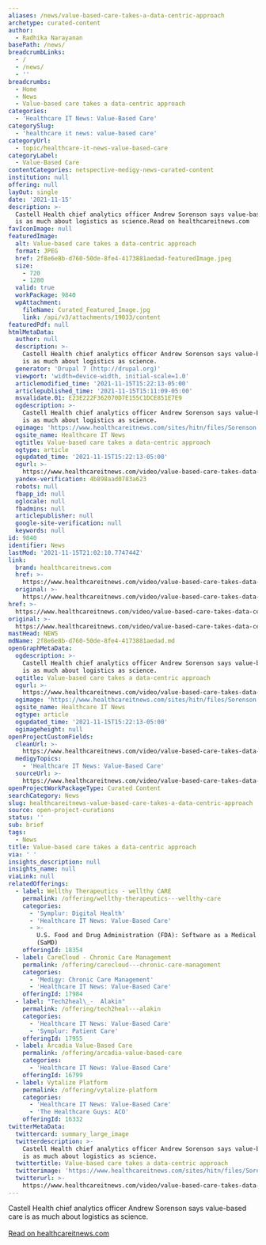 ```yaml
---
aliases: /news/value-based-care-takes-a-data-centric-approach
archetype: curated-content
author:
  - Radhika Narayanan
basePath: /news/
breadcrumbLinks:
  - /
  - /news/
  - ''
breadcrumbs:
  - Home
  - News
  - Value-based care takes a data-centric approach
categories:
  - 'Healthcare IT News: Value-Based Care'
categorySlug:
  - 'healthcare it news: value-based care'
categoryUrl:
  - topic/healthcare-it-news-value-based-care
categoryLabel:
  - Value-Based Care
contentCategories: netspective-medigy-news-curated-content
institution: null
offering: null
layOut: single
date: '2021-11-15'
description: >-
  Castell Health chief analytics officer Andrew Sorenson says value-based care
  is as much about logistics as science.Read on healthcareitnews.com
favIconImage: null
featuredImage:
  alt: Value-based care takes a data-centric approach
  format: JPEG
  href: 2f8e6e8b-d760-50de-8fe4-4173881aedad-featuredImage.jpeg
  size:
    - 720
    - 1280
  valid: true
  workPackage: 9840
  wpAttachment:
    fileName: Curated_Featured_Image.jpg
    link: /api/v3/attachments/19033/content
featuredPdf: null
htmlMetaData:
  author: null
  description: >-
    Castell Health chief analytics officer Andrew Sorenson says value-based care
    is as much about logistics as science.
  generator: 'Drupal 7 (http://drupal.org)'
  viewport: 'width=device-width, initial-scale=1.0'
  articlemodified_time: '2021-11-15T15:22:13-05:00'
  articlepublished_time: '2021-11-15T15:11:09-05:00'
  msvalidate.01: E23E222F362070D7E155C1DCE851E7E9
  ogdescription: >-
    Castell Health chief analytics officer Andrew Sorenson says value-based care
    is as much about logistics as science.
  ogimage: 'https://www.healthcareitnews.com/sites/hitn/files/Sorenson.jpg'
  ogsite_name: Healthcare IT News
  ogtitle: Value-based care takes a data-centric approach
  ogtype: article
  ogupdated_time: '2021-11-15T15:22:13-05:00'
  ogurl: >-
    https://www.healthcareitnews.com/video/value-based-care-takes-data-centric-approach
  yandex-verification: 4b898aad0783a623
  robots: null
  fbapp_id: null
  oglocale: null
  fbadmins: null
  articlepublisher: null
  google-site-verification: null
  keywords: null
id: 9840
identifier: News
lastMod: '2021-11-15T21:02:10.774744Z'
link:
  brand: healthcareitnews.com
  href: >-
    https://www.healthcareitnews.com/video/value-based-care-takes-data-centric-approach
  original: >-
    https://www.healthcareitnews.com/video/value-based-care-takes-data-centric-approach
href: >-
  https://www.healthcareitnews.com/video/value-based-care-takes-data-centric-approach
original: >-
  https://www.healthcareitnews.com/video/value-based-care-takes-data-centric-approach
mastHead: NEWS
mdName: 2f8e6e8b-d760-50de-8fe4-4173881aedad.md
openGraphMetaData:
  ogdescription: >-
    Castell Health chief analytics officer Andrew Sorenson says value-based care
    is as much about logistics as science.
  ogtitle: Value-based care takes a data-centric approach
  ogurl: >-
    https://www.healthcareitnews.com/video/value-based-care-takes-data-centric-approach
  ogimage: 'https://www.healthcareitnews.com/sites/hitn/files/Sorenson.jpg'
  ogsite_name: Healthcare IT News
  ogtype: article
  ogupdated_time: '2021-11-15T15:22:13-05:00'
  ogimageheight: null
openProjectCustomFields:
  cleanUrl: >-
    https://www.healthcareitnews.com/video/value-based-care-takes-data-centric-approach
  medigyTopics:
    - 'Healthcare IT News: Value-Based Care'
  sourceUrl: >-
    https://www.healthcareitnews.com/video/value-based-care-takes-data-centric-approach
openProjectWorkPackageType: Curated Content
searchCategory: News
slug: healthcareitnews-value-based-care-takes-a-data-centric-approach
source: open-project-curations
status: ''
sub: brief
tags:
  - News
title: Value-based care takes a data-centric approach
via: ' '
insights_description: null
insights_name: null
viaLink: null
relatedOfferings:
  - label: Wellthy Therapeutics - wellthy CARE
    permalink: /offering/wellthy-therapeutics---wellthy-care
    categories:
      - 'Symplur: Digital Health'
      - 'Healthcare IT News: Value-Based Care'
      - >-
        U.S. Food and Drug Administration (FDA): Software as a Medical Device
        (SaMD)
    offeringId: 18354
  - label: CareCloud - Chronic Care Management
    permalink: /offering/carecloud---chronic-care-management
    categories:
      - 'Medigy: Chronic Care Management'
      - 'Healthcare IT News: Value-Based Care'
    offeringId: 17984
  - label: "Tech2heal\_-  Alakin"
    permalink: /offering/tech2heal---alakin
    categories:
      - 'Healthcare IT News: Value-Based Care'
      - 'Symplur: Patient Care'
    offeringId: 17955
  - label: Arcadia Value-Based Care
    permalink: /offering/arcadia-value-based-care
    categories:
      - 'Healthcare IT News: Value-Based Care'
    offeringId: 16799
  - label: Vytalize Platform
    permalink: /offering/vytalize-platform
    categories:
      - 'Healthcare IT News: Value-Based Care'
      - 'The Healthcare Guys: ACO'
    offeringId: 16332
twitterMetaData:
  twittercard: summary_large_image
  twitterdescription: >-
    Castell Health chief analytics officer Andrew Sorenson says value-based care
    is as much about logistics as science.
  twittertitle: Value-based care takes a data-centric approach
  twitterimage: 'https://www.healthcareitnews.com/sites/hitn/files/Sorenson.jpg'
  twitterurl: >-
    https://www.healthcareitnews.com/video/value-based-care-takes-data-centric-approach
---
```

<p>Castell Health chief analytics officer Andrew Sorenson says value-based care is as much about logistics as science.<br/><br/><a target="_blank" href=https://www.healthcareitnews.com/video/value-based-care-takes-data-centric-approach>Read on healthcareitnews.com</a></p>